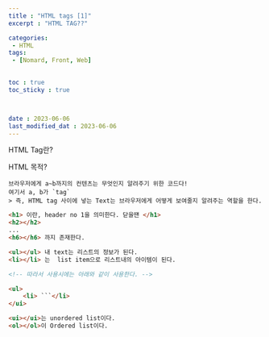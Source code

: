 ```yaml
---
title : "HTML tags [1]"
excerpt : "HTML TAG??"

categories: 
 - HTML
tags: 
 - [Nomard, Front, Web]

 
toc : true
toc_sticky : true



date : 2023-06-06
last_modified_dat : 2023-06-06
---
```

<div class='notice--info' markdown='1'>
HTML Tag란?
</div>

HTML 목적?  

    브라우저에게 a~b까지의 컨텐츠는 무엇인지 알려주기 위한 코드다!
    여기서 a, b가 `tag`
    > 즉, HTML tag 사이에 넣는 Text는 브라우저에게 어떻게 보여줄지 알려주는 역할을 한다.


```HTML
<h1> 이란, header no 1을 의미한다. 닫을떈 </h1>
<h2></h2>
...
<h6></h6> 까지 존재한다.

<ul></ul> 내 text는 리스트의 정보가 된다.
<li></li> 는  list item으로 리스트내의 아이템이 된다.

<!-- 따라서 사용시에는 아래와 같이 사용한다. -->

<ul>
    <li> ```</li>
</ui>

<ui></ui>는 unordered list이다.  
<ol></ol>이 Ordered list이다.
```
